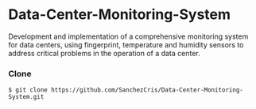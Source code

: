 # Data-Center-Monitoring-System

Development and implementation of a comprehensive monitoring system for data centers, using fingerprint, temperature and humidity sensors to address critical problems in the operation of a data center.

### Clone

    $ git clone https://github.com/SanchezCris/Data-Center-Monitoring-System.git
